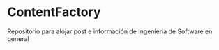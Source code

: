 # ContentFactory
Repositorio para alojar post e información de Ingenieria de Software en general

 <!-- GEnerame la documentación del proyecto-->
  
